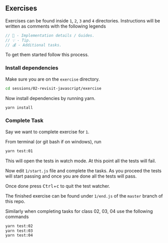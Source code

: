 ## Exercises

Exercises can be found inside `1`, `2`, `3` and `4` directories. Instructions
will be written as comments with the following legends

```js
// 🧸 - Implementation details / Guides.
// 💡 - Tip.
// 💰 - Additional tasks.
```

To get them started follow this process.

### Install dependencies

Make sure you are on the `exercise` directory.

```bash
cd sessions/02-revisit-javascript/exercise
```

Now install dependencies by running yarn.

```bash
yarn install
```

### Complete Task

Say we want to complete exercise for `1`.

From terminal (or git bash if on windows), run

```bash
yarn test:01
```

This will open the tests in watch mode. At this point all the tests will fail.

Now edit `1/start.js` file and complete the tasks. As you proceed the tests will
start passing and once you are done all the tests will pass.

Once done press <kbd>Ctrl</kbd>+<kbd>c</kbd> to quit the test watcher.

The finished exercise can be found under `1/end.js` of the `master` branch of
this repo.

Similarly when completing tasks for class 02, 03, 04 use the following commands

```bash
yarn test:02
yarn test:03
yarn test:04
```
